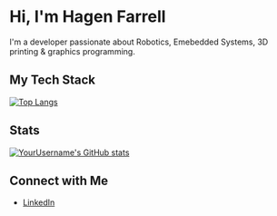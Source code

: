 # Hi, I'm Hagen Farrell

I'm a developer passionate about Robotics, Emebedded Systems, 3D printing & graphics programming.

## My Tech Stack
[![Top Langs](https://github-readme-stats.vercel.app/api/top-langs/?username=yourusername&layout=compact&langs_count=6)](https://github.com/anuraghazra/github-readme-stats)

## Stats
[![YourUsername's GitHub stats](https://github-readme-stats.vercel.app/api?username=HagenFarrell&show_icons=true&theme=radical)](https://github.com/anuraghazra/github-readme-stats)

## Connect with Me
- [LinkedIn](https://linkedin.com/in/hagenfarrell)
